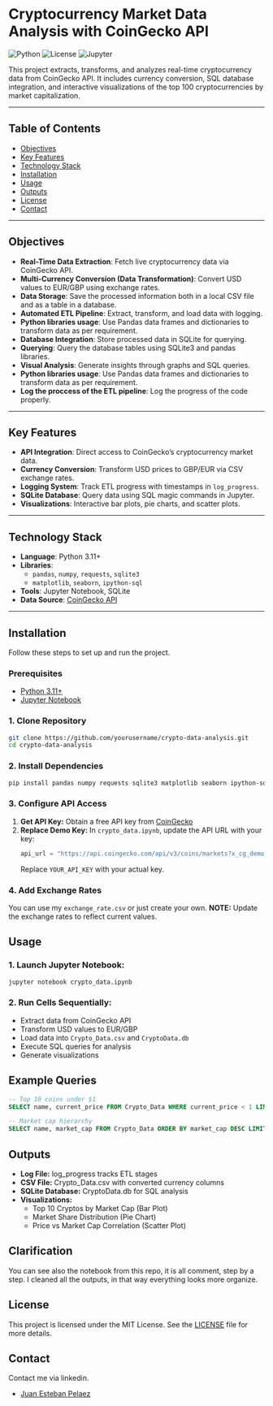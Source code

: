 # Cryptocurrency Market Data Analysis with CoinGecko API

![Python](https://img.shields.io/badge/Python-3.11%2B-blue)
![License](https://img.shields.io/badge/License-MIT-green)
![Jupyter](https://img.shields.io/badge/Environment-Jupyter_Notebook-orange)

This project extracts, transforms, and analyzes real-time cryptocurrency data from CoinGecko API. It includes currency conversion, SQL database integration, and interactive visualizations of the top 100 cryptocurrencies by market capitalization.

---

## Table of Contents
- [Objectives](#objectives)
- [Key Features](#key-features)
- [Technology Stack](#technology-stack)
- [Installation](#installation)
- [Usage](#usage)
- [Outputs](#outputs)
- [License](#license)
- [Contact](#contact)

---

## Objectives

- **Real-Time Data Extraction**: Fetch live cryptocurrency data via CoinGecko API.
- **Multi-Currency Conversion (Data Transformation)**: Convert USD values to EUR/GBP using exchange rates.
- **Data Storage**: Save the processed information both in a local CSV file and as a table in a database.
- **Automated ETL Pipeline**: Extract, transform, and load data with logging.
- **Python libraries usage**: Use Pandas data frames and dictionaries to transform data as per requirement.
- **Database Integration**: Store processed data in SQLite for querying.
- **Querying**: Query the database tables using SQLite3 and pandas libraries.
- **Visual Analysis**: Generate insights through graphs and SQL queries.
- **Python libraries usage**: Use Pandas data frames and dictionaries to transform data as per requirement.
- **Log the proccess of the ETL pipeline**: Log the progress of the code properly.

---

## Key Features

- **API Integration**: Direct access to CoinGecko’s cryptocurrency market data.
- **Currency Conversion**: Transform USD prices to GBP/EUR via CSV exchange rates.
- **Logging System**: Track ETL progress with timestamps in `log_progress`.
- **SQLite Database**: Query data using SQL magic commands in Jupyter.
- **Visualizations**: Interactive bar plots, pie charts, and scatter plots.

---

## Technology Stack
- **Language**: Python 3.11+
- **Libraries**: 
  - `pandas`, `numpy`, `requests`, `sqlite3`
  - `matplotlib`, `seaborn`, `ipython-sql`
- **Tools**: Jupyter Notebook, SQLite
- **Data Source**: [CoinGecko API](https://www.coingecko.com/en/api)

---

## Installation

Follow these steps to set up and run the project.

### Prerequisites
- [Python 3.11+](https://www.python.org/downloads/)
- [Jupyter Notebook](https://jupyter.org/install)

### 1. Clone Repository
```bash
git clone https://github.com/yourusername/crypto-data-analysis.git
cd crypto-data-analysis
```

### 2. Install Dependencies
```bash
pip install pandas numpy requests sqlite3 matplotlib seaborn ipython-sql prettytable
```
### 3. Configure API Access

1. **Get API Key:**
    Obtain a free API key from [CoinGecko](https://www.coingecko.com/en/api)
2.  **Replace Demo Key:**
    In ```crypto_data.ipynb```, update the API URL with your key:
    ```python
    api_url = "https://api.coingecko.com/api/v3/coins/markets?x_cg_demo_api_key=YOUR_API_KEY"
    ```
    Replace ```YOUR_API_KEY``` with your actual key.

### 4. Add Exchange Rates
You can use my ```exchange_rate.csv``` or just create your own.
**NOTE:** Update the exchange rates to reflect current values.

## Usage  

### 1. Launch Jupyter Notebook:  

```bash  
jupyter notebook crypto_data.ipynb  
```
### 2. Run Cells Sequentially:  

- Extract data from CoinGecko API  
- Transform USD values to EUR/GBP  
- Load data into `Crypto_Data.csv` and `CryptoData.db`  
- Execute SQL queries for analysis  
- Generate visualizations  

## Example Queries  

```sql  
-- Top 10 coins under $1  
SELECT name, current_price FROM Crypto_Data WHERE current_price < 1 LIMIT 10;  

-- Market cap hierarchy  
SELECT name, market_cap FROM Crypto_Data ORDER BY market_cap DESC LIMIT 10;  
```
## Outputs
- **Log File:** log_progress tracks ETL stages
- **CSV File:** Crypto_Data.csv with converted currency columns
- **SQLite Database:** CryptoData.db for SQL analysis
- **Visualizations:**
    - Top 10 Cryptos by Market Cap (Bar Plot)
    - Market Share Distribution (Pie Chart)
    - Price vs Market Cap Correlation (Scatter Plot)

## Clarification

You can see also the notebook from this repo, it is all comment, step by a step. I cleaned all the outputs, in that way everything looks more organize.

## License

This project is licensed under the MIT License. See the [LICENSE](https://choosealicense.com/licenses/mit/) file for more details. 

## Contact

Contact me via linkedin.

- [Juan Esteban Pelaez](https://www.linkedin.com/in/jestebanpelaez18/)